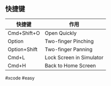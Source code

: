 ## 快捷键

| 快捷键          | 作用                       |
| ------------ | ------------------------ |
| Cmd+Shift+O  | Open Quickly             |
| Option       | Two-finger Pinching      |
| Option+Shift | Two-finger Panning       |
| Cmd+L        | Lock Screen in Simulator |
| Cmd+H        | Back to Home Screen      |

#xcode #easy 